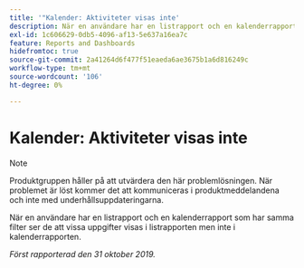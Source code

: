 ```yaml
---
title: '"Kalender: Aktiviteter visas inte'
description: När en användare har en listrapport och en kalenderrapport som har samma filter ser de att vissa uppgifter visas i listrapporten men inte i kalenderrapporten.
exl-id: 1c606629-0db5-4096-af13-5e637a16ea7c
feature: Reports and Dashboards
hidefromtoc: true
source-git-commit: 2a41264d6f477f51eaeda6ae3675b1a6d816249c
workflow-type: tm+mt
source-wordcount: '106'
ht-degree: 0%

---
```


# Kalender: Aktiviteter visas inte

>[!NOTE]
>
>Produktgruppen håller på att utvärdera den här problemlösningen. När problemet är löst kommer det att kommuniceras i produktmeddelandena och inte med underhållsuppdateringarna.

När en användare har en listrapport och en kalenderrapport som har samma filter ser de att vissa uppgifter visas i listrapporten men inte i kalenderrapporten.

_Först rapporterad den 31 oktober 2019._
